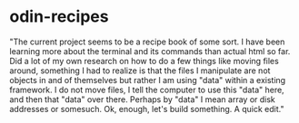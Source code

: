 # odin-recipes

"The current project seems to be a recipe book of some sort. I have been learning more about the terminal and its commands than actual html so far. Did a lot of my own research on how to do a few things like moving files around, something I had to realize is that the files I manipulate are not objects in and of themselves but rather I am using "data" within a existing framework. I do not move files, I tell the computer to use this "data" here, and then that "data" over there. Perhaps by "data" I mean array or disk addresses or somesuch. Ok, enough, let's build something. A quick edit."